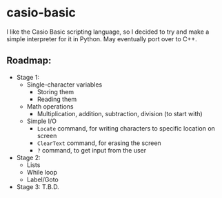# casio-basic

I like the Casio Basic scripting language, so I decided to try and make a simple interpreter for it in Python. May eventually port over to C++.

## Roadmap:

- Stage 1:
	- Single-character variables
		- Storing them
		- Reading them
	- Math operations
		- Multiplication, addition, subtraction, division (to start with)
	- Simple I/O
		- `Locate` command, for writing characters to specific location on screen
		- `ClearText` command, for erasing the screen
		- `?` command, to get input from the user
- Stage 2:
	- Lists
	- While loop
	- Label/Goto
- Stage 3:
	T.B.D.

